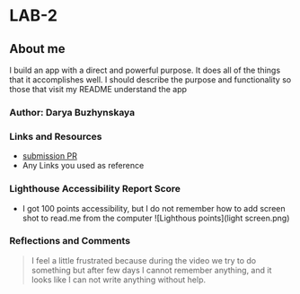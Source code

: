 # LAB-2

## About me

I build an app with a direct and powerful purpose. It does all of the things that it accomplishes well. I should describe the purpose and functionality so those that visit my README understand the app

### Author: Darya Buzhynskaya

### Links and Resources

* [submission PR](http://xyz.com)
* Any Links you used as reference

### Lighthouse Accessibility Report Score

* I got 100 points accessibility, but I do not remember how to add screen shot to read.me from the computer
![Lighthous points](light screen.png)

### Reflections and Comments

> I feel a little frustrated because during the video we try to do something but after few days I cannot remember anything, and it looks like I can not write anything without help.